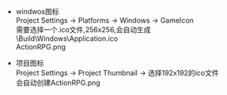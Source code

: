 + windwos图标  
Project Settings -> Platforms -> Windows -> GameIcon  
需要选择一个.ico文件,256x256,会自动生成  
\Build\Windows\Application.ico  
ActionRPG.png  

+ 项目图标  
Project Settings -> Project Thumbnail -> 选择192x192的ico文件  
会自动创建ActionRPG.png  
